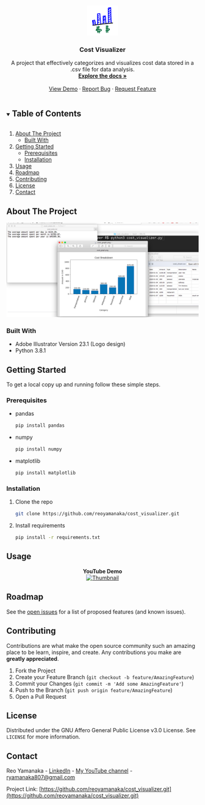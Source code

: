 <!--
*** Thanks for checking out this project. If you have a suggestion
*** that would make this better, please fork the repo and create a pull request
*** or simply open an issue with the tag "enhancement".
***
-->

<!-- PROJECT LOGO -->
<br />
<p align="center">
  <a href="https://github.com/reoyamanaka/cost_visualizer.git">
    <img src="images/costVisualizerLogo.gif" alt="Logo" width="80" height="80">
  </a>

  <h3 align="center">Cost Visualizer</h3>

  <p align="center">
    A project that effectively categorizes and visualizes cost data stored in a .csv file for data analysis.
    <br />
    <a href="https://github.com/reoyamanaka/cost_visualizer.git"><strong>Explore the docs »</strong></a>
    <br />
    <br />
    <a href="https://youtu.be/yDaQAHXgQ9Y">View Demo</a>
    ·
    <a href="https://github.com/reoyamanaka/cost_visualizer/issues">Report Bug</a>
    ·
    <a href="https://github.com/reoyamanaka/cost_visualizer/issues">Request Feature</a>
  </p>
</p>



<!-- TABLE OF CONTENTS -->
<details open="open">
  <summary><h2 style="display: inline-block">Table of Contents</h2></summary>
  <ol>
    <li>
      <a href="#about-the-project">About The Project</a>
      <ul>
        <li><a href="#built-with">Built With</a></li>
      </ul>
    </li>
    <li>
      <a href="#getting-started">Getting Started</a>
      <ul>
        <li><a href="#prerequisites">Prerequisites</a></li>
        <li><a href="#installation">Installation</a></li>
      </ul>
    </li>
    <li><a href="#usage">Usage</a></li>
    <li><a href="#roadmap">Roadmap</a></li>
    <li><a href="#contributing">Contributing</a></li>
    <li><a href="#license">License</a></li>
    <li><a href="#contact">Contact</a></li>
  </ol>
</details>



<!-- ABOUT THE PROJECT -->
## About The Project

<p align="left">
  <img src="images/0.png">
</p>

### Built With

* Adobe Illustrator Version 23.1 (Logo design)
* Python 3.8.1

<!-- GETTING STARTED -->
## Getting Started

To get a local copy up and running follow these simple steps.

### Prerequisites

* pandas
  ```sh
  pip install pandas
  ```
* numpy
  ```sh
  pip install numpy
  ```
* matplotlib
  ```sh
  pip install matplotlib
  ```

### Installation

1. Clone the repo
   ```sh
   git clone https://github.com/reoyamanaka/cost_visualizer.git
   ```
2. Install requirements
     ```sh
     pip install -r requirements.txt
     ```


<!-- USAGE -->
## Usage

<div align="center">
  <strong>YouTube Demo</strong><br>
  <a href="https://youtu.be/yDaQAHXgQ9Y" target="_blank">
    <img src="http://i3.ytimg.com/vi/yDaQAHXgQ9Y/hqdefault.jpg" alt="Thumbnail">
  </a>
</div>


<!-- ROADMAP -->
## Roadmap

See the [open issues](https://github.com/reoyamanaka/cost_visualizer/issues) for a list of proposed features (and known issues).


<!-- CONTRIBUTING -->
## Contributing

Contributions are what make the open source community such an amazing place to be learn, inspire, and create. Any contributions you make are **greatly appreciated**.

1. Fork the Project
2. Create your Feature Branch (`git checkout -b feature/AmazingFeature`)
3. Commit your Changes (`git commit -m 'Add some AmazingFeature'`)
4. Push to the Branch (`git push origin feature/AmazingFeature`)
5. Open a Pull Request



<!-- LICENSE -->
## License

Distributed under the GNU Affero General Public License v3.0 License. See `LICENSE` for more information.


<!-- CONTACT -->
## Contact

Reo Yamanaka - [LinkedIn](https://www.linkedin.com/in/reo-yamanaka-7a2289119/) - [My YouTube channel](https://www.youtube.com/channel/UCBwqp_MEM2XcSnq7kRvOB3A) - ryamanaka807@gmail.com

Project Link: [https://github.com/reoyamanaka/cost_visualizer.git](https://github.com/reoyamanaka/cost_visualizer.git)
